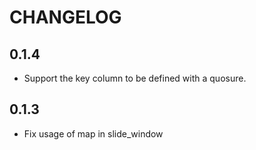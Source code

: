 # CHANGELOG

## 0.1.4

* Support the key column to be defined with a quosure.

## 0.1.3

* Fix usage of map in slide_window
